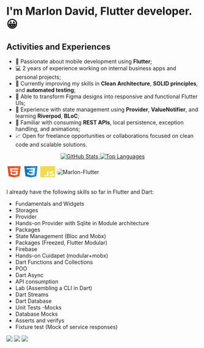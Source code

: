 # I'm Marlon David, Flutter developer.😀

## Activities and Experiences

- 📱 Passionate about mobile development using **Flutter**;
- 💻 2 years of experience working on internal business apps and personal projects;
- 🧠 Currently improving my skills in **Clean Architecture**, **SOLID principles**, and **automated testing**;
- 🎨 Able to transform Figma designs into responsive and functional Flutter UIs;
- 🔄 Experience with state management using **Provider**, **ValueNotifier**, and learning **Riverpod**, **BLoC**;
- 🔧 Familiar with consuming **REST APIs**, local persistence, exception handling, and animations;
- 📈 Open for freelance opportunities or collaborations focused on clean code and scalable solutions.

<div align="center">
  <a href="https://github.com/marllondavid">
    <img height="180em" src="https://github-readme-stats.vercel.app/api?username=marllondavid&show_icons=true&theme=merko&include_all_commits=true&count_private=true" alt="GitHub Stats" onerror="this.onerror=null; this.src='https://via.placeholder.com/180?text=Error+loading+stats'; this.style='border: 2px solid red;'"/>
    <img height="180em" src="https://github-readme-stats.vercel.app/api/top-langs/?username=marllondavid&layout=compact&langs_count=7&theme=merko" alt="Top Languages" onerror="this.onerror=null; this.src='https://via.placeholder.com/180?text=Error+loading+langs'; this.style='border: 2px solid red;'"/>
  </a>
</div>

<div style="display: inline_block"><br>
  <img align="center" alt="Marlon-HTML" height="30" width="40" src="https://raw.githubusercontent.com/devicons/devicon/master/icons/html5/html5-original.svg">
  <img align="center" alt="Marlon-CSS" height="30" width="40" src="https://raw.githubusercontent.com/devicons/devicon/master/icons/css3/css3-original.svg">
  <img align="center" alt="Marlon-Js" height="30" width="40" src="https://raw.githubusercontent.com/devicons/devicon/master/icons/javascript/javascript-plain.svg">
  <img align="center" alt="Marlon-Flutter" height="30" style="border-radius:40px;" src="https://cdn.jsdelivr.net/gh/devicons/devicon/icons/flutter/flutter-original.svg">
</div>

##

I already have the following skills so far in Flutter and Dart:

- Fundamentals and Widgets
- Storages
- Provider
- Hands-on Provider with Sqlite in Module architecture
- Packages
- State Management (Bloc and Mobx)
- Packages (Freezed, Flutter Modular)
- Firebase
- Hands-on Cuidapet (modular+mobx)
- Dart Functions and Collections
- POO
- Dart Async
- API consumption
- Lab (Assembling a CLI in Dart)
- Dart Streams
- Dart Database
- Unit Tests
-Mocks
- Database Mocks
- Asserts and verifys
- Fixture test (Mock of service responses)

<div>
  <a href="mailto:contatomarllondaavid@gmail.com"><img src="https://img.shields.io/badge/-Gmail-%23333?style=for-the-badge&logo=gmail&logoColor=white" target="_blank"></a>
  <a href="https://www.linkedin.com/in/marlon-david-30a32122b" target="_blank"><img src="https://img.shields.io/badge/-LinkedIn-%230077B5?style=for-the-badge&logo=linkedin&logoColor=white" target="_blank"></a>
  <a href="https://www.instagram.com/marllinhodavid/" target="_blank"><img src="https://img.shields.io/badge/-Instagram-%23E4405F?style=for-the-badge&logo=instagram&logoColor=white" target="_blank"></a>
</div>



         
